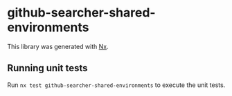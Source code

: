 # github-searcher-shared-environments

This library was generated with [Nx](https://nx.dev).

## Running unit tests

Run `nx test github-searcher-shared-environments` to execute the unit tests.
